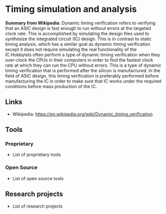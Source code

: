 # Timing simulation and analysis
**Summary from Wikipedia**: 
Dynamic timing verification refers to verifying that an ASIC design is fast enough to run without errors at the targeted clock rate.  This is accomplished by simulating the design files used to synthesize the integrated circuit (IC) design.  This is in contrast to static timing analysis, which has a similar goal as dynamic timing verification except it does not require simulating the real functionality of the IC.Hobbyists often perform a type of dynamic timing verification when they over-clock the CPUs in their computers in order to find the fastest clock rate at which they can run the CPU without errors.  This is a type of dynamic timing verification that is performed after the silicon is manufactured.  In the field of ASIC design, this timing verification is preferably performed before manufacturing the IC in order to make sure that IC works under the required conditions before mass production of the IC.

## Links
- Wikipedia: https://en.wikipedia.org/wiki/Dynamic_timing_verification

## Tools

### Proprietary
- List of proprietary tools

### Open Source
- List of open source tools

## Research projects
- List of research projects
